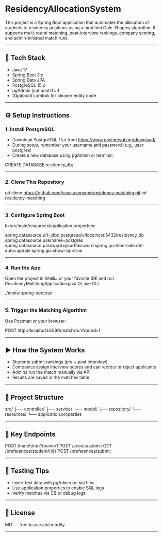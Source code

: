 # ResidencyAllocationSystem
This project is a Spring Boot application that automates the allocation of students to residency positions using a modified Gale–Shapley algorithm. It supports multi-round matching, post-interview rankings, company scoring, and admin-initiated match runs.

-------------------------------------------------------------------------

## 🔧 Tech Stack

- Java 17
- Spring Boot 3.x
- Spring Data JPA
- PostgreSQL 15.x
- pgAdmin (optional GUI)
- (Optional) Lombok for cleaner entity code

-------------------------------------------------------------------------
## ⚙️ Setup Instructions

### 1. Install PostgreSQL

- Download PostgreSQL 15.x from https://www.postgresql.org/download/
- During setup, remember your username and password (e.g., user: postgres)
- Create a new database using pgAdmin or terminal:

CREATE DATABASE residency_db;

---

### 2. Clone This Repository

git clone https://github.com/your-username/residency-matching.git
cd residency-matching

---

### 3. Configure Spring Boot

In src/main/resources/application.properties:

spring.datasource.url=jdbc:postgresql://localhost:5432/residency_db
spring.datasource.username=postgres
spring.datasource.password=yourPassword
spring.jpa.hibernate.ddl-auto=update
spring.jpa.show-sql=true

---

### 4. Run the App

Open the project in IntelliJ or your favorite IDE and run ResidencyMatchingApplication.java
Or use CLI:

./mvnw spring-boot:run

---

### 5. Trigger the Matching Algorithm

Use Postman or your browser:

POST http://localhost:8080/match/run?round=1


-------------------------------------------------------------------------------------------------------------

## ▶️ How the System Works

- Students submit rankings (pre + post interview)
- Companies assign interview scores and can reorder or reject applicants
- Admins run the match manually via API
- Results are saved in the matches table

---

## 📁 Project Structure

src/
├── controller/
├── service/
├── model/
├── repository/
└── resources/
    └── application.properties

---

## 📄 Key Endpoints

POST /match/run?round=1
POST /scores/submit
GET /preferences/student/{id}
POST /preferences/submit

-----------------------------------------------------------------------

## 🧪 Testing Tips

- Insert test data with pgAdmin or .sql files
- Use application.properties to enable SQL logs
- Verify matches via DB or debug logs

-----------------------------------------------------------------------

## 📜 License

MIT — free to use and modify.

-----------------------------------------------------------------------
